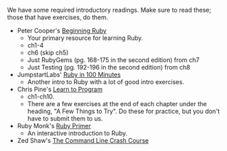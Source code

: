 We have some required introductory readings. Make sure to read these;
those that have exercises, do them.

* Peter Cooper's [Beginning Ruby](http://beginningruby.org/)
    * Your primary resource for learning Ruby.
    * ch1-4
    * ch6 (skip ch5)
    * Just RubyGems (pg. 168-175 in the second edition) from ch7
    * Just Testing (pg. 192-196 in the second edition) from ch8
* JumpstartLabs' [Ruby in 100 Minutes][ruby-in-100-min]
    * Another intro to Ruby with a lot of good intro exercises.
* Chris Pine's [Learn to Program][chris-pine]
    * ch1-ch10.
    * There are a few exercises at the end of each chapter under the
      heading, "A Few Things to Try". Do these for practice, but you
      don't have to submit them to us.
* Ruby Monk's [Ruby Primer][ruby-primer]
    * An interactive introduction to Ruby.
* Zed Shaw's [The Command Line Crash Course][shaw-cli]

[ruby-in-100-min]: http://tutorials.jumpstartlab.com/projects/ruby_in_100_minutes.html
[chris-pine]: https://pine.fm/LearnToProgram/
[ruby-primer]: http://rubymonk.com/learning/books/1
[shaw-cli]: http://cli.learncodethehardway.org/book/
